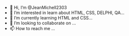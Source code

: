 - 👋 Hi, I’m @JeanMichell2303
- 👀 I’m interested in learn about HTML, CSS, DELPHI, QA...
- 🌱 I’m currently learning HTML and CSS...
- 💞️ I’m looking to collaborate on ...
- 📫 How to reach me ...

<!---
JeanMichell2303/JeanMichell2303 is a ✨ special ✨ repository because its `README.md` (this file) appears on your GitHub profile.
You can click the Preview link to take a look at your changes.
--->
